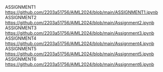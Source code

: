 ASSIGNMENT1 https://github.com/2203a51756/AIML2024/blob/main/ASSIGNMENT1.ipynb
ASSIGNMENT2 https://github.com/2203a51756/AIML2024/blob/main/Assignment2.ipynb
ASSIGNMENT3 https://github.com/2203a51756/AIML2024/blob/main/Assignment3.ipynb
ASSIGNMENT4 https://github.com/2203a51756/AIML2024/blob/main/Assignment4.ipynb
ASSIGNMENT5 https://github.com/2203a51756/AIML2024/blob/main/Assignment5.ipynb
ASSIGNMENT6 https://github.com/2203a51756/AIML2024/blob/main/Assignment6.ipynb

